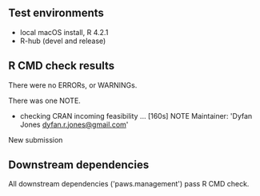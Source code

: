 ## Test environments

* local macOS install, R 4.2.1
* R-hub (devel and release)

## R CMD check results

There were no ERRORs, or WARNINGs.

There was one NOTE.

* checking CRAN incoming feasibility ... [160s] NOTE
Maintainer: 'Dyfan Jones <dyfan.r.jones@gmail.com>'

New submission


## Downstream dependencies

All downstream dependencies ('paws.management') pass R CMD check.
